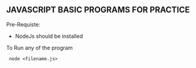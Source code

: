 ## JAVASCRIPT BASIC PROGRAMS FOR PRACTICE

Pre-Requiste:
 - NodeJs should be installed
 
To Run any of the program

``` node <filename.js>```